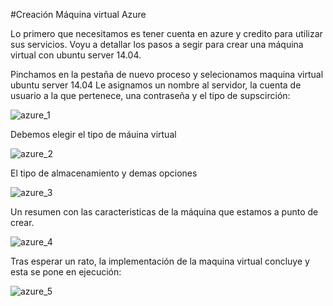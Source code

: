#Creación Máquina virtual Azure

Lo primero que necesitamos es tener cuenta en azure y credito para utilizar sus servicios. Voyu a detallar los pasos a segir para
crear una máquina virtual con ubuntu server 14.04. 

Pinchamos en la pestaña de nuevo proceso y selecionamos maquina virtual ubuntu server 14.04
Le asignamos un nombre al servidor, la cuenta de usuario a la que pertenece, una contraseña y el tipo de supscirción:

![azure_1]()

Debemos elegir el tipo de máuina virtual

![azure_2]()

El tipo de almacenamiento y demas opciones

![azure_3]()

Un resumen con las caracteristicas de la máquina que estamos a punto de crear. 

![azure_4]()

Tras esperar un rato, la implementación de la maquina virtual concluye y esta se pone en ejecución:

![azure_5]()

